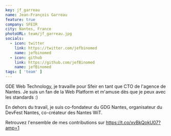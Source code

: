 ```yaml
---
key: jf_garreau
name: Jean-François Garreau
feature: true
company: SFEIR
city: Nantes, France
photoURL: team/jf_garreau.jpg
socials:
  - icon: twitter
    link: https://twitter.com/jefbinomed
    name: jefbinomed
  - icon: github
    link: https://github.com/jefBinomed
    name: jefBinomed
tags: [ 'team' ]
---
```


GDE Web Technology, je travaille pour Sfeir en tant que CTO de l'agence de Nantes. Je suis un fan de la Web Platform et m'amuse dès que je peux avec les standards :)

En dehors du travail, je suis co-fondateur du GDG Nantes, organisateur du DevFest Nantes, co-créateur des Nantes WiT.

Retrouvez l'ensemble de mes contributions sur https://t.co/xvBkQokU07?amp=1